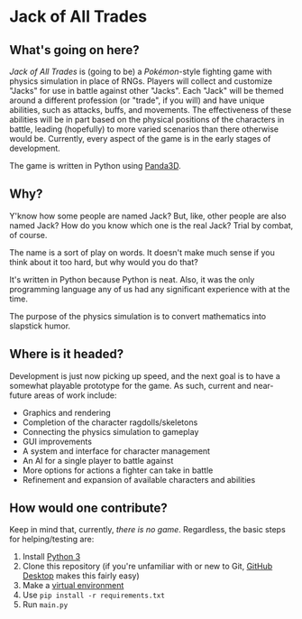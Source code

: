 # Jack of All Trades

## What's going on here?

_Jack of All Trades_ is (going to be) a _Pokémon_-style fighting game with
physics simulation in place of RNGs. Players will collect and customize "Jacks"
for use in battle against other "Jacks". Each "Jack" will be themed around a
different profession (or "trade", if you will) and have unique abilities,
such as attacks, buffs, and movements. The effectiveness of these abilities
will be in part based on the physical positions of the characters in battle,
leading (hopefully) to more varied scenarios than there otherwise would be.
Currently, every aspect of the game is in the early stages of development.

The game is written in Python using [Panda3D](https://www.panda3d.org/).

## Why?

Y'know how some people are named Jack? But, like, other people are also named
Jack? How do you know which one is the real Jack? Trial by combat, of course.

The name is a sort of play on words. It doesn't make much sense if you think
about it too hard, but why would you do that?

It's written in Python because Python is neat. Also, it was the only
programming language any of us had any significant experience with at the time.

The purpose of the physics simulation is to convert mathematics into slapstick
humor.

## Where is it headed?

Development is just now picking up speed, and the next goal is to have a
somewhat playable prototype for the game. As such, current and near-future
areas of work include:

* Graphics and rendering
* Completion of the character ragdolls/skeletons
* Connecting the physics simulation to gameplay
* GUI improvements
* A system and interface for character management
* An AI for a single player to battle against
* More options for actions a fighter can take in battle
* Refinement and expansion of available characters and abilities

## How would one contribute?

Keep in mind that, currently, *there is no game*. Regardless, the basic steps
for helping/testing are:

1. Install [Python 3](https://www.python.org/downloads/)
2. Clone this repository (if you're unfamiliar with or new to Git, [GitHub Desktop](https://docs.github.com/en/get-started/using-github/github-desktop) makes this fairly easy)
3. Make a [virtual environment](https://docs.python.org/3/tutorial/venv.html)
4. Use `pip install -r requirements.txt`
5. Run `main.py`
